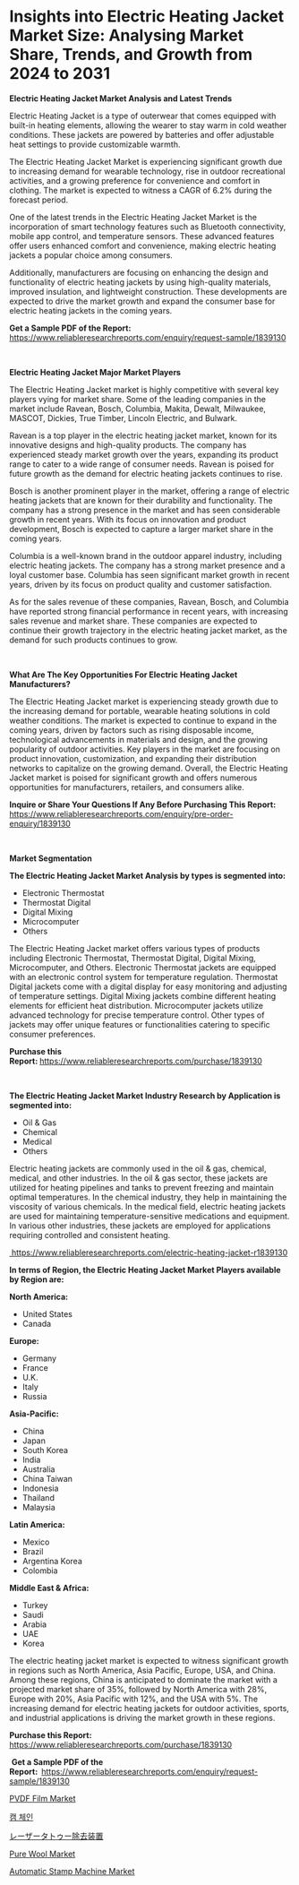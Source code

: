 <p><h1>Insights into Electric Heating Jacket Market Size: Analysing Market Share, Trends, and Growth from 2024 to 2031</h1></p><p><strong>Electric Heating Jacket Market Analysis and Latest Trends</strong></p>
<p><p>Electric Heating Jacket is a type of outerwear that comes equipped with built-in heating elements, allowing the wearer to stay warm in cold weather conditions. These jackets are powered by batteries and offer adjustable heat settings to provide customizable warmth.</p><p>The Electric Heating Jacket Market is experiencing significant growth due to increasing demand for wearable technology, rise in outdoor recreational activities, and a growing preference for convenience and comfort in clothing. The market is expected to witness a CAGR of 6.2% during the forecast period.</p><p>One of the latest trends in the Electric Heating Jacket Market is the incorporation of smart technology features such as Bluetooth connectivity, mobile app control, and temperature sensors. These advanced features offer users enhanced comfort and convenience, making electric heating jackets a popular choice among consumers.</p><p>Additionally, manufacturers are focusing on enhancing the design and functionality of electric heating jackets by using high-quality materials, improved insulation, and lightweight construction. These developments are expected to drive the market growth and expand the consumer base for electric heating jackets in the coming years.</p></p>
<p><strong>Get a Sample PDF of the Report:&nbsp;</strong> <a href="https://www.reliableresearchreports.com/enquiry/request-sample/1839130">https://www.reliableresearchreports.com/enquiry/request-sample/1839130</a></p>
<p>&nbsp;</p>
<p><strong>Electric Heating Jacket Major Market Players</strong></p>
<p><p>The Electric Heating Jacket market is highly competitive with several key players vying for market share. Some of the leading companies in the market include Ravean, Bosch, Columbia, Makita, Dewalt, Milwaukee, MASCOT, Dickies, True Timber, Lincoln Electric, and Bulwark.</p><p>Ravean is a top player in the electric heating jacket market, known for its innovative designs and high-quality products. The company has experienced steady market growth over the years, expanding its product range to cater to a wide range of consumer needs. Ravean is poised for future growth as the demand for electric heating jackets continues to rise.</p><p>Bosch is another prominent player in the market, offering a range of electric heating jackets that are known for their durability and functionality. The company has a strong presence in the market and has seen considerable growth in recent years. With its focus on innovation and product development, Bosch is expected to capture a larger market share in the coming years.</p><p>Columbia is a well-known brand in the outdoor apparel industry, including electric heating jackets. The company has a strong market presence and a loyal customer base. Columbia has seen significant market growth in recent years, driven by its focus on product quality and customer satisfaction.</p><p>As for the sales revenue of these companies, Ravean, Bosch, and Columbia have reported strong financial performance in recent years, with increasing sales revenue and market share. These companies are expected to continue their growth trajectory in the electric heating jacket market, as the demand for such products continues to grow.</p></p>
<p>&nbsp;</p>
<p><strong>What Are The Key Opportunities For Electric Heating Jacket Manufacturers?</strong></p>
<p><p>The Electric Heating Jacket market is experiencing steady growth due to the increasing demand for portable, wearable heating solutions in cold weather conditions. The market is expected to continue to expand in the coming years, driven by factors such as rising disposable income, technological advancements in materials and design, and the growing popularity of outdoor activities. Key players in the market are focusing on product innovation, customization, and expanding their distribution networks to capitalize on the growing demand. Overall, the Electric Heating Jacket market is poised for significant growth and offers numerous opportunities for manufacturers, retailers, and consumers alike.</p></p>
<p><strong>Inquire or Share Your Questions If Any Before Purchasing This Report:</strong> <a href="https://www.reliableresearchreports.com/enquiry/pre-order-enquiry/1839130">https://www.reliableresearchreports.com/enquiry/pre-order-enquiry/1839130</a></p>
<p>&nbsp;</p>
<p><strong>Market Segmentation</strong></p>
<p><strong>The Electric Heating Jacket Market Analysis by types is segmented into:</strong></p>
<p><ul><li>Electronic Thermostat</li><li>Thermostat Digital</li><li>Digital Mixing</li><li>Microcomputer</li><li>Others</li></ul></p>
<p><p>The Electric Heating Jacket market offers various types of products including Electronic Thermostat, Thermostat Digital, Digital Mixing, Microcomputer, and Others. Electronic Thermostat jackets are equipped with an electronic control system for temperature regulation. Thermostat Digital jackets come with a digital display for easy monitoring and adjusting of temperature settings. Digital Mixing jackets combine different heating elements for efficient heat distribution. Microcomputer jackets utilize advanced technology for precise temperature control. Other types of jackets may offer unique features or functionalities catering to specific consumer preferences.</p></p>
<p><strong>Purchase this Report:&nbsp;</strong><a href="https://www.reliableresearchreports.com/purchase/1839130">https://www.reliableresearchreports.com/purchase/1839130</a></p>
<p>&nbsp;</p>
<p><strong>The Electric Heating Jacket Market Industry Research by Application is segmented into:</strong></p>
<p><ul><li>Oil & Gas</li><li>Chemical</li><li>Medical</li><li>Others</li></ul></p>
<p><p>Electric heating jackets are commonly used in the oil & gas, chemical, medical, and other industries. In the oil & gas sector, these jackets are utilized for heating pipelines and tanks to prevent freezing and maintain optimal temperatures. In the chemical industry, they help in maintaining the viscosity of various chemicals. In the medical field, electric heating jackets are used for maintaining temperature-sensitive medications and equipment. In various other industries, these jackets are employed for applications requiring controlled and consistent heating.</p></p>
<p><a href="https://www.reliableresearchreports.com/electric-heating-jacket-r1839130">&nbsp;https://www.reliableresearchreports.com/electric-heating-jacket-r1839130</a></p>
<p><strong>In terms of Region, the Electric Heating Jacket Market Players available by Region are:</strong></p>
<p>
    <p> <strong> North America: </strong>
        <ul>
            <li>United States</li>
            <li>Canada</li>
        </ul>
        </p> 
    <p> <strong> Europe: </strong>
        <ul>
            <li>Germany</li>
            <li>France</li>
            <li>U.K.</li>
            <li>Italy</li>
            <li>Russia</li>
        </ul>
        </p> 
    <p> <strong> Asia-Pacific: </strong>
        <ul>
            <li>China</li>
            <li>Japan</li>
            <li>South Korea</li>
            <li>India</li>
            <li>Australia</li>
            <li>China Taiwan</li>
            <li>Indonesia</li>
            <li>Thailand</li>
            <li>Malaysia</li>
        </ul>
        </p> 
    <p> <strong> Latin America: </strong>
        <ul>
            <li>Mexico</li>
            <li>Brazil</li>
            <li>Argentina Korea</li>
            <li>Colombia</li>
        </ul>
        </p> 
    <p> <strong> Middle East & Africa: </strong>
        <ul>
            <li>Turkey</li>
            <li>Saudi</li>
            <li>Arabia</li>
            <li>UAE</li>
            <li>Korea</li>
        </ul>
    </p>
    </p>
<p><p>The electric heating jacket market is expected to witness significant growth in regions such as North America, Asia Pacific, Europe, USA, and China. Among these regions, China is anticipated to dominate the market with a projected market share of 35%, followed by North America with 28%, Europe with 20%, Asia Pacific with 12%, and the USA with 5%. The increasing demand for electric heating jackets for outdoor activities, sports, and industrial applications is driving the market growth in these regions.</p></p>
<p><strong>Purchase this Report: </strong><a href="https://www.reliableresearchreports.com/purchase/1839130">https://www.reliableresearchreports.com/purchase/1839130</a></p>
<p>&nbsp;<strong>Get a Sample PDF of the Report:&nbsp;&nbsp;</strong><a href="https://www.reliableresearchreports.com/enquiry/request-sample/1839130">https://www.reliableresearchreports.com/enquiry/request-sample/1839130</a></p>
<p><strong></strong></p>
<p><p><a href="https://issuu.com/reportprime-2/docs/pvdf-film-market-size-2030.pptx">PVDF Film Market</a></p><p><a href="https://github.com/lzuwsfreyoq70/Market-Research-Report-List-1/blob/main/747117629102.md">캠 체인</a></p><p><a href="https://github.com/avwofrml53535/Market-Research-Report-List-1/blob/main/666713231725.md">レーザータトゥー除去装置</a></p><p><a href="https://issuu.com/reportprime-2/docs/pure-wool-market-size-2030.pptx">Pure Wool Market</a></p><p><a href="https://github.com/elizabethdagraca/Market-Research-Report-List-3/blob/main/automatic-stamp-machine-market.md">Automatic Stamp Machine Market</a></p></p>